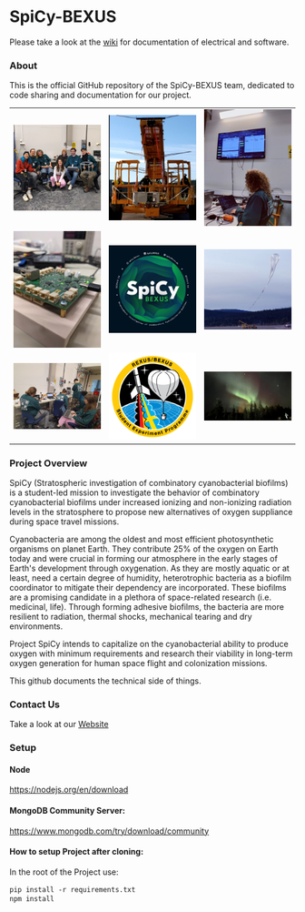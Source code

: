 # SpiCy-BEXUS
Please take a look at the [wiki](https://github.com/EggiEl/SpiCy-BEXUS/wiki) for documentation of electrical and software.

### About
This is the official GitHub repository of the SpiCy-BEXUS team, dedicated to code sharing and documentation for our project.

<table align="center">
  <tr>
    <td align="center">
      <img src="https://github.com/EggiEl/SpiCy-BEXUS/raw/main/documentation/pictures_for_wiki/Launch/IMG-20241007-WA0013.jpg" width="300" alt="Image 1">
    </td>
    <td align="center">
      <img src="https://github.com/EggiEl/SpiCy-BEXUS/raw/main/documentation/pictures_for_wiki/Launch/IMG-20241001-WA0018.jpg" width="300" alt="Image 2">
    </td>
    <td align="center">
      <img src="https://github.com/EggiEl/SpiCy-BEXUS/raw/main/documentation/pictures_for_wiki/Launch/IMG-20241002-WA0010.jpg" width="300" alt="Image 3">
    </td>
  </tr>
  <tr>
    <td align="center">
      <img src="https://github.com/EggiEl/SpiCy-BEXUS/blob/main/documentation/pictures_for_wiki/ucHardware/pictures/IMG-20241007-WA0015.jpg" width="300" alt="Image 4">
    </td>
    <td align="center">
      <img src="https://github.com/EggiEl/SpiCy-BEXUS/blob/main/documentation/pictures_for_wiki/Launch/240608_SpiCy_95mmSticker_v3-1.png" width="300" alt="Image 5">
    </td>
    <td align="center">
      <img src="https://github.com/EggiEl/SpiCy-BEXUS/blob/main/documentation/pictures_for_wiki/Launch/Screenshot_20241019_183657_Instagram.png" width="300" alt="Image 6">
    </td>
  </tr>
  <tr>
    <td align="center">
      <img src="https://github.com/EggiEl/SpiCy-BEXUS/raw/main/documentation/pictures_for_wiki/Launch/20240929_153344.jpg" width="300" alt="Image 7">
    </td>
    <td align="center">
      <img src="https://github.com/EggiEl/SpiCy-BEXUS/raw/main/documentation/pictures_for_wiki/Launch/RexBexLogoCap.png" width="300" alt="RexBex Logo">
    </td>
    <td align="center">
      <img src="https://github.com/EggiEl/SpiCy-BEXUS/raw/main/documentation/pictures_for_wiki/Launch/IMG-20241006-WA0030.jpg" width="300" alt="RexBex Logo">
    </td>
  </tr>
</table>

### Project Overview
SpiCy (Stratospheric investigation of combinatory cyanobacterial biofilms) is a student-led mission to investigate the behavior of combinatory cyanobacterial biofilms under increased ionizing and non-ionizing radiation levels in the stratosphere to propose new alternatives of oxygen suppliance during space travel missions.

Cyanobacteria are among the oldest and most efficient photosynthetic organisms on planet Earth. They contribute 25% of the oxygen on Earth today and were crucial in forming our atmosphere in the early stages of Earth's development through oxygenation. As they are mostly aquatic or at least, need a certain degree of humidity, heterotrophic bacteria as a biofilm coordinator to mitigate their dependency are incorporated. These biofilms are a promising candidate in a plethora of space-related research (i.e. medicinal, life). Through forming adhesive biofilms, the bacteria are more resilient to radiation, thermal shocks, mechanical tearing and dry environments. 

Project SpiCy intends to capitalize on the cyanobacterial ability to produce oxygen with minimum requirements and research their viability in long-term oxygen generation for human space flight and colonization missions.

This github documents the technical side of things.

### Contact Us
Take a look at our [Website](https://spicybexus.de/)

### Setup
#### Node 
https://nodejs.org/en/download

#### MongoDB Community Server: 
https://www.mongodb.com/try/download/community


#### How to setup Project after cloning: 

In the root of the Project use:
```
pip install -r requirements.txt
npm install
```







